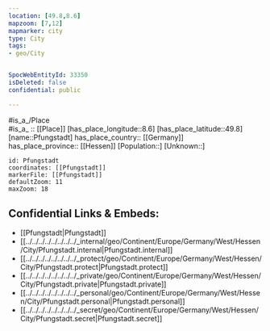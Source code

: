 ```yaml
---
location: [49.8,8.6] 
mapzoom: [7,12] 
mapmarker: city 
type: City
tags:
- geo/City


SpocWebEntityId: 33350
isDeleted: false
confidential: public

---
```



#is_a_/Place  
#is_a_ :: [[Place]] 
[has_place_longitude::8.6] 
[has_place_latitude::49.8] 
[name::Pfungstadt] 
has_place_country:: [[Germany]]  
has_place_province:: [[Hessen]] 
[Population::] 
[Unknown::] 


```leaflet
id: Pfungstadt
coordinates: [[Pfungstadt]] 
markerFile: [[Pfungstadt]] 
defaultZoom: 11 
maxZoom: 18
```


## Confidential Links & Embeds: 
- [[Pfungstadt|Pfungstadt]]  
- [[../../../../../../../../_internal/geo/Continent/Europe/Germany/West/Hessen/City/Pfungstadt.internal|Pfungstadt.internal]] 
- [[../../../../../../../../_protect/geo/Continent/Europe/Germany/West/Hessen/City/Pfungstadt.protect|Pfungstadt.protect]] 
- [[../../../../../../../../_private/geo/Continent/Europe/Germany/West/Hessen/City/Pfungstadt.private|Pfungstadt.private]] 
- [[../../../../../../../../_personal/geo/Continent/Europe/Germany/West/Hessen/City/Pfungstadt.personal|Pfungstadt.personal]] 
- [[../../../../../../../../_secret/geo/Continent/Europe/Germany/West/Hessen/City/Pfungstadt.secret|Pfungstadt.secret]] 
